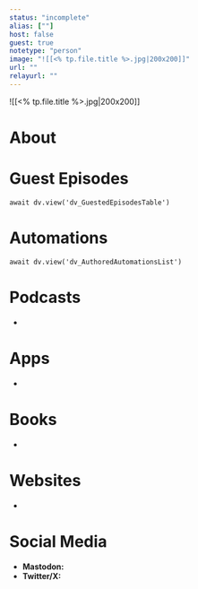 ```yaml
---
status: "incomplete"
alias: [""]
host: false
guest: true
notetype: "person"
image: "![[<% tp.file.title %>.jpg|200x200]]"
url: ""
relayurl: ""
---
```


![[<% tp.file.title %>.jpg|200x200]]

# About


# Guest Episodes
```dataviewjs
await dv.view('dv_GuestedEpisodesTable')
```
# Automations
```dataviewjs
await dv.view('dv_AuthoredAutomationsList')
```

# Podcasts
- 

# Apps
- 

# Books
- 

# Websites
- 

# Social Media
- **Mastodon:** 
- **Twitter/X:** 